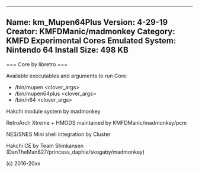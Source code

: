 -----------------------
Name: km_Mupen64Plus
Version: 4-29-19
Creator: KMFDManic/madmonkey
Category: KMFD Experimental Cores
Emulated System: Nintendo 64
Install Size: 498 KB
-----------------------
=== Core by libretro ===

Available executables and arguments to run Core:
- /bin/mupen <rom> <clover_args>
- /bin/mupen64plus <rom> <clover_args>
- /bin/n64 <rom> <clover_args>

Hakchi module system by madmonkey

RetroArch Xtreme + HMODS maintained by KMFDManic/madmonkey/pcm

NES/SNES Mini shell integration by Cluster

Hakchi CE by Team Shinkansen (DanTheMan827/princess_daphie/skogaby/madmonkey)

(c) 2016-20xx
